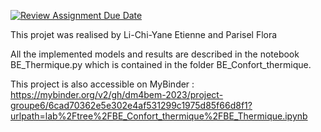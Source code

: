 [![Review Assignment Due Date](https://classroom.github.com/assets/deadline-readme-button-24ddc0f5d75046c5622901739e7c5dd533143b0c8e959d652212380cedb1ea36.svg)](https://classroom.github.com/a/DMXliQ2x)   

This projet was realised by Li-Chi-Yane Etienne and Parisel Flora

All the implemented models and results are described in the notebook BE_Thermique.py which is contained in the folder BE_Confort_thermique.

This project is also accessible on MyBinder : https://mybinder.org/v2/gh/dm4bem-2023/project-groupe6/6cad70362e5e302e4af531299c1975d85f66d8f1?urlpath=lab%2Ftree%2FBE_Confort_thermique%2FBE_Thermique.ipynb
